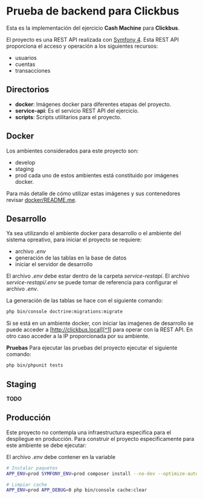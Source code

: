 # Prueba de backend para Clickbus
Esta es la implementación del ejercicio **Cash Machine** para **Clickbus**.

El proyecto es una REST API realizada con [Symfony 4](https://symfony.com/). Esta REST API proporciona el acceso y operación a los siguientes recursos:
* usuarios
* cuentas
* transacciones

## Directorios
* **docker**: Imágenes docker para diferentes etapas del proyecto.
* **service-api**: Es el servicio REST API del ejercicio.
* **scripts**: Scripts utilitarios para el proyecto.

## Docker
Los ambientes considerados para este proyecto son:
* develop
* staging
* prod
cada uno de estos ambientes está constituido por imágenes docker.

Para más detalle de cómo utilizar estas imágenes y sus contenedores revisar [docker/README.me](docker/README.md).

## Desarrollo
Ya sea utilizando el ambiente docker para desarrollo o el ambiente del sistema opreativo, para iniciar el proyecto se requiere:
* archivo *.env*
* generación de las tablas en la base de datos
* iniciar el servidor de desarrollo

El archivo *.env* debe estar dentro de la carpeta *service-restapi*. El archivo *service-restapi/.env* se puede tomar de referencia para configurar el archivo *.env*.

La generación de las tablas se hace con el siguiente comando:
```bash
php bin/console doctrine:migrations:migrate
```

Si se está en un ambiente docker, con iniciar las imaǵenes de desarrollo se puede acceder a [http://clickbus.local][^1] para operar con la REST API. En otro caso acceder a la IP proporcionada por su ambiente.

[^1]: se necesita configurar el archivo */etc/hosts* agregando la línea ```6.6.6.11 clickbus.local```. La IP *6.6.6.11* ha sido configurada como una red para las imágenes docker. La base de datos tiene la IP *6.6.6.7*.

**Pruebas**
Para ejecutar las pruebas del proyecto ejecutar el siguiente comando:
```bash
php bin/phpunit tests
```

## Staging
**TODO**

## Producción
Este proyecto no contempla una infraestructura especifíca para el despliegue en producción. Para construir el proyecto especificamente para este ambiente se debe ejecutar:

El archivo *.env* debe contener en la variable 

```bash
# Instalar paquetes
APP_ENV=prod SYMFONY_ENV=prod composer install --no-dev --optimize-autoloader

# Limpiar cache
APP_ENV=prod APP_DEBUG=0 php bin/console cache:clear
```
